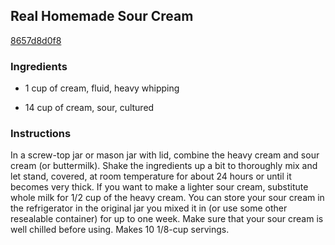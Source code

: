 ## Real Homemade Sour Cream

[8657d8d0f8](http://www.food.com/recipe/real-homemade-sour-cream-464258)

### Ingredients

 - 1 cup of cream, fluid, heavy whipping

 - 14 cup of cream, sour, cultured

### Instructions

In a screw-top jar or mason jar with lid, combine the heavy cream and sour cream (or buttermilk). Shake the ingredients up a bit to thoroughly mix and let stand, covered, at room temperature for about 24 hours or until it becomes very thick. If you want to make a lighter sour cream, substitute whole milk for 1/2 cup of the heavy cream. You can store your sour cream in the refrigerator in the original jar you mixed it in (or use some other resealable container) for up to one week. Make sure that your sour cream is well chilled before using. Makes 10 1/8-cup servings.